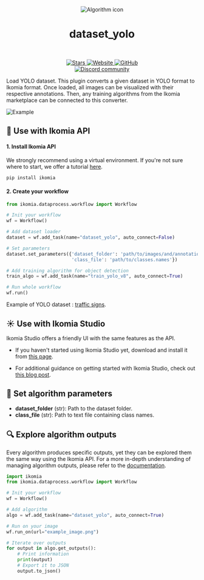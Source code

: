 <div align="center">
  <img src="https://raw.githubusercontent.com/Ikomia-hub/dataset_yolo/main/icons/yolo.png" alt="Algorithm icon">
  <h1 align="center">dataset_yolo</h1>
</div>
<br />
<p align="center">
    <a href="https://github.com/Ikomia-hub/dataset_yolo">
        <img alt="Stars" src="https://img.shields.io/github/stars/Ikomia-hub/dataset_yolo">
    </a>
    <a href="https://app.ikomia.ai/hub/">
        <img alt="Website" src="https://img.shields.io/website/http/app.ikomia.ai/en.svg?down_color=red&down_message=offline&up_message=online">
    </a>
    <a href="https://github.com/Ikomia-hub/dataset_yolo/blob/main/LICENSE.md">
        <img alt="GitHub" src="https://img.shields.io/github/license/Ikomia-hub/dataset_yolo.svg?color=blue">
    </a>    
    <br>
    <a href="https://discord.com/invite/82Tnw9UGGc">
        <img alt="Discord community" src="https://img.shields.io/badge/Discord-white?style=social&logo=discord">
    </a> 
</p>

Load YOLO dataset. This plugin converts a given dataset in YOLO format to Ikomia format. Once loaded, all images can be visualized with their respective annotations. Then, any training algorithms from the Ikomia marketplace can be connected to this converter.

![Example](https://www.googleapis.com/download/storage/v1/b/kaggle-user-content/o/inbox%2F3400968%2Fbcdae0b57021d6ac3e86a9aa2e8c4b08%2Fts_detections.gif?generation=1581700736851192&alt=media)

## :rocket: Use with Ikomia API

#### 1. Install Ikomia API

We strongly recommend using a virtual environment. If you're not sure where to start, we offer a tutorial [here](https://www.ikomia.ai/blog/a-step-by-step-guide-to-creating-virtual-environments-in-python).

```sh
pip install ikomia
```

#### 2. Create your workflow


```python
from ikomia.dataprocess.workflow import Workflow

# Init your workflow
wf = Workflow()

# Add dataset loader
dataset = wf.add_task(name="dataset_yolo", auto_connect=False)

# Set parameters
dataset.set_parameters({'dataset_folder': 'path/to/images/and/annotations',
                        'class_file': 'path/to/classes.names'})

# Add training algorithm for object detection
train_algo = wf.add_task(name="train_yolo_v8", auto_connect=True)

# Run whole workflow
wf.run()
```

Example of YOLO dataset : [traffic signs](https://www.kaggle.com/datasets/valentynsichkar/traffic-signs-dataset-in-yolo-format?resource=download).

## :sunny: Use with Ikomia Studio

Ikomia Studio offers a friendly UI with the same features as the API.

- If you haven't started using Ikomia Studio yet, download and install it from [this page](https://www.ikomia.ai/studio).

- For additional guidance on getting started with Ikomia Studio, check out [this blog post](https://www.ikomia.ai/blog/how-to-get-started-with-ikomia-studio).

## :pencil: Set algorithm parameters

- **dataset_folder** (str): Path to the dataset folder.
- **class_file** (str): Path to text file containing class names.

## :mag: Explore algorithm outputs

Every algorithm produces specific outputs, yet they can be explored them the same way using the Ikomia API. For a more in-depth understanding of managing algorithm outputs, please refer to the [documentation](https://ikomia-dev.github.io/python-api-documentation/advanced_guide/IO_management.html).

```python
import ikomia
from ikomia.dataprocess.workflow import Workflow

# Init your workflow
wf = Workflow()

# Add algorithm
algo = wf.add_task(name="dataset_yolo", auto_connect=True)

# Run on your image  
wf.run_on(url="example_image.png")

# Iterate over outputs
for output in algo.get_outputs():
    # Print information
    print(output)
    # Export it to JSON
    output.to_json()
```

